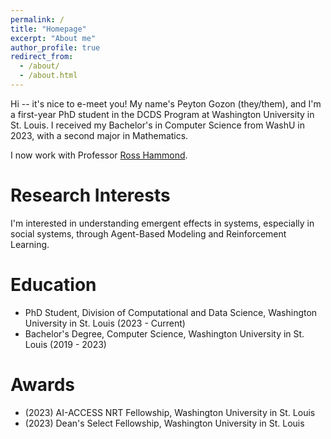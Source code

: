 ```yaml
---
permalink: /
title: "Homepage"
excerpt: "About me"
author_profile: true
redirect_from: 
  - /about/
  - /about.html
---
```


Hi -- it's nice to e-meet you! My name's Peyton Gozon (they/them), and I'm a first-year PhD student in the DCDS Program at 
Washington University in St. Louis. I received my Bachelor's in Computer Science from WashU in 2023, with a second major in Mathematics.

I now work with Professor [Ross Hammond](https://brownschool.wustl.edu/faculty-and-research/ross-hammond/).

# Research Interests
I'm interested in understanding emergent effects in systems, especially in social systems, through Agent-Based Modeling 
and Reinforcement Learning.  

# Education
 - PhD Student, Division of Computational and Data Science, Washington University in St. Louis (2023 - Current)
 - Bachelor's Degree, Computer Science, Washington University in St. Louis (2019 - 2023)

# Awards
- (2023) AI-ACCESS NRT Fellowship, Washington University in St. Louis
- (2023) Dean's Select Fellowship, Washington University in St. Louis